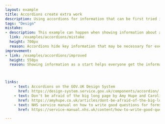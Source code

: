 ```yaml
---
layout: example
title: Accordions create extra work
description: Using accordions for information that can be first tried in other formats.
tags: "Design"
mistake:
- description: This example can happen when showing information about a user that they need to check.
  link: /examples/accordions/mistake
  height: 700px
  reason: Accordions hide key information that may be necessary for everyone. While there may be uses for accordions in some scenarios like caseworking systems, generally it is better to start by either no content and adding when there is a need, or all content and using headers, links and occasional details text.
improvement:
- link: /examples/accordions/improved
  height: 550px
  reason: Showing information as a start helps everyone get the information - if there is too much information then the page needs to be redesigned.



links:
    - text: Accordions on the GOV.UK Design System
      href: https://design-system.service.gov.uk/components/accordion/
    - text: Don't be afraid of the big long page by Amy Hupe and Caroline Jarrett
      href: https://amyhupe.co.uk/articles/dont-be-afraid-of-the-big-long-page/
    - text: NHS service manual on how to write good questions for forms
      href: https://service-manual.nhs.uk/content/how-to-write-good-questions-for-forms

---
```


